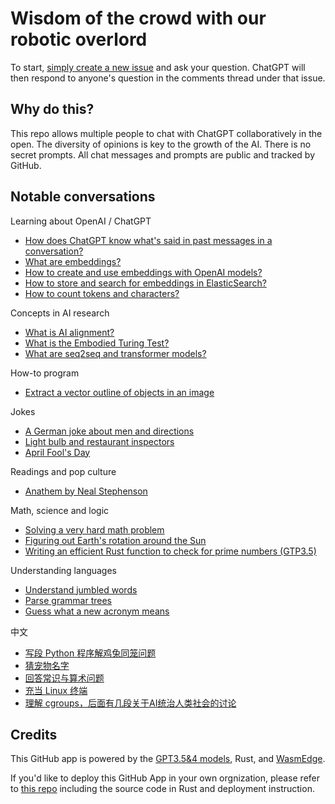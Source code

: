 # Wisdom of the crowd with our robotic overlord

To start, [simply create a new issue](https://github.com/second-state/chat-with-chatgpt/issues/new) and ask your question. ChatGPT will then respond to anyone's question in the comments thread under that issue.

## Why do this?

This repo allows multiple people to chat with ChatGPT collaboratively in the open. The diversity of opinions is key to the growth of the AI. There is no secret prompts. All chat messages and prompts are public and tracked by GitHub.

## Notable conversations

Learning about OpenAI / ChatGPT
* [How does ChatGPT know what's said in past messages in a conversation?](https://github.com/second-state/chat-with-chatgpt/issues/210)
* [What are embeddings?](https://github.com/second-state/chat-with-chatgpt/issues/188)
* [How to create and use embeddings with OpenAI models?](https://github.com/second-state/chat-with-chatgpt/issues/202)
* [How to store and search for embeddings in ElasticSearch?](https://github.com/second-state/chat-with-chatgpt/issues/218)
* [How to count tokens and characters?](https://github.com/second-state/chat-with-chatgpt/issues/203)

Concepts in AI research
* [What is AI alignment?](https://github.com/second-state/chat-with-chatgpt/issues/179)
* [What is the Embodied Turing Test?](https://github.com/second-state/chat-with-chatgpt/issues/211)
* [What are seq2seq and transformer models?](https://github.com/second-state/chat-with-chatgpt/issues/212)

How-to program
* [Extract a vector outline of objects in an image](https://github.com/second-state/chat-with-chatgpt/issues/220)

Jokes
* [A German joke about men and directions](https://github.com/second-state/chat-with-chatgpt/issues/123)
* [Light bulb and restaurant inspectors](https://github.com/second-state/chat-with-chatgpt/issues/109)
* [April Fool's Day](https://github.com/second-state/chat-with-chatgpt/issues/219)

Readings and pop culture
* [Anathem by Neal Stephenson](https://github.com/second-state/chat-with-chatgpt/issues/46)

Math, science and logic
* [Solving a very hard math problem](https://github.com/second-state/chat-with-chatgpt/issues/232)
* [Figuring out Earth's rotation around the Sun](https://github.com/second-state/chat-with-chatgpt/issues/242)
* [Writing an efficient Rust function to check for prime numbers (GTP3.5)](https://github.com/second-state/chat-with-chatgpt/issues/250)

Understanding languages
* [Understand jumbled words](https://github.com/second-state/chat-with-chatgpt/issues/204)
* [Parse grammar trees](https://github.com/second-state/chat-with-chatgpt/issues/94)
* [Guess what a new acronym means](https://github.com/second-state/chat-with-chatgpt/issues/97)


中文
* [写段 Python 程序解鸡兔同笼问题](https://github.com/second-state/chat-with-chatgpt/issues/192)
* [猜宠物名字](https://github.com/second-state/chat-with-chatgpt/issues/44)
* [回答常识与算术问题](https://github.com/second-state/chat-with-chatgpt/issues/43)
* [充当 Linux 终端](https://github.com/second-state/chat-with-chatgpt/issues/133)
* [理解 cgroups，后面有几段关于AI统治人类社会的讨论](https://github.com/second-state/chat-with-chatgpt/issues/229)

## Credits

This GitHub app is powered by the [GPT3.5&4 models](https://openai.com/blog/introducing-chatgpt-and-whisper-apis), Rust, and [WasmEdge](https://github.com/WasmEdge/WasmEdge).

If you'd like to deploy this GitHub App in your own orgnization, please refer to [this repo](https://github.com/flows-network/chatgpt-github-app) including the source code in Rust and deployment instruction.

